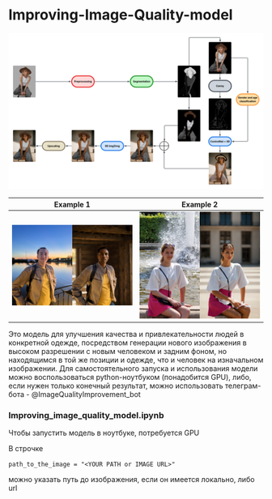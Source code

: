 # Improving-Image-Quality-model

![](images/Blank_diagram.png)

Example 1             |  Example 2
:-------------------------:|:-------------------------:
![](images/Ex1.png) |  ![](images/Ex3.png)

Это модель для улучшения качества и привлекательности людей в конкретной одежде, посредством генерации нового изображения в высоком разрешении с новым человеком и задним фоном, но находящимся в той же позиции и одежде, что и человек на изначальном изображении. Для самостоятельного запуска и использования модели можно воспользоваться python-ноутбуком (понадобится GPU), либо, если нужен только конечный результат, можно использовать телеграм-бота - @ImageQualityImprovement_bot

### Improving_image_quality_model.ipynb
Чтобы запустить модель в ноутбуке, потребуется GPU

В строчке
```
path_to_the_image = "<YOUR PATH or IMAGE URL>"
```
можно указать путь до изображения, если он имеется локально, либо url
